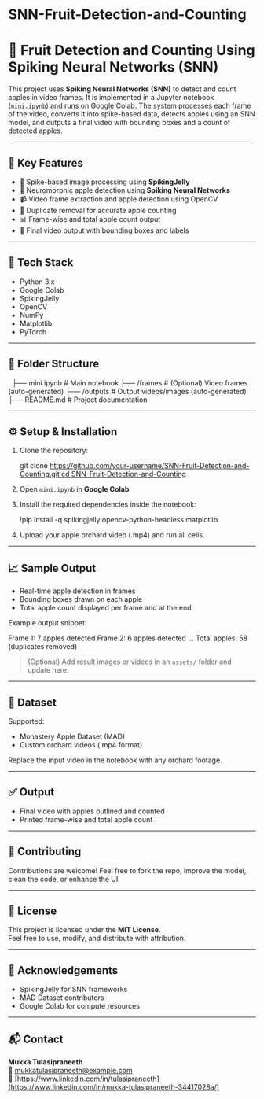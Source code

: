 # SNN-Fruit-Detection-and-Counting

# 🍎 Fruit Detection and Counting Using Spiking Neural Networks (SNN)

This project uses **Spiking Neural Networks (SNN)** to detect and count apples in video frames. It is implemented in a Jupyter notebook (`mini.ipynb`) and runs on Google Colab. The system processes each frame of the video, converts it into spike-based data, detects apples using an SNN model, and outputs a final video with bounding boxes and a count of detected apples.

---

## 🧠 Key Features

- 🧩 Spike-based image processing using **SpikingJelly**
- 🧠 Neuromorphic apple detection using **Spiking Neural Networks**
- 📹 Video frame extraction and apple detection using OpenCV
- 🧮 Duplicate removal for accurate apple counting
- 📊 Frame-wise and total apple count output
- 💾 Final video output with bounding boxes and labels

---

## 🚀 Tech Stack

- Python 3.x
- Google Colab
- SpikingJelly
- OpenCV
- NumPy
- Matplotlib
- PyTorch

---

## 📁 Folder Structure

.
├── mini.ipynb          # Main notebook
├── /frames             # (Optional) Video frames (auto-generated)
├── /outputs            # Output videos/images (auto-generated)
├── README.md           # Project documentation

---

## ⚙️ Setup & Installation

1. Clone the repository:

   git clone [https://github.com/your-username/SNN-Fruit-Detection-and-Counting.git
   cd SNN-Fruit-Detection-and-Counting](https://github.com/tulasipraneeth/SNN-Fruit-Detection-and-Counting.git)

2. Open `mini.ipynb` in **Google Colab**

3. Install the required dependencies inside the notebook:

   !pip install -q spikingjelly opencv-python-headless matplotlib

4. Upload your apple orchard video (.mp4) and run all cells.

---

## 📈 Sample Output

- Real-time apple detection in frames
- Bounding boxes drawn on each apple
- Total apple count displayed per frame and at the end

Example output snippet:

   Frame 1: 7 apples detected
   Frame 2: 6 apples detected
   ...
   Total apples: 58 (duplicates removed)

> (Optional) Add result images or videos in an `assets/` folder and update here.

---

## 📌 Dataset

Supported:
- Monastery Apple Dataset (MAD)
- Custom orchard videos (.mp4 format)

Replace the input video in the notebook with any orchard footage.

---

## ✅ Output

- Final video with apples outlined and counted
- Printed frame-wise and total apple count

---

## 🤝 Contributing

Contributions are welcome! Feel free to fork the repo, improve the model, clean the code, or enhance the UI.

---

## 📜 License

This project is licensed under the **MIT License**.  
Feel free to use, modify, and distribute with attribution.

---

## 🙏 Acknowledgements

- SpikingJelly for SNN frameworks
- MAD Dataset contributors
- Google Colab for compute resources

---

## 📬 Contact

**Mukka Tulasipraneeth**  
📧 mukkatulasipraneeth@example.com  
🔗 [https://www.linkedin.com/in/tulasipraneeth](https://www.linkedin.com/in/mukka-tulasipraneeth-34417028a/)


